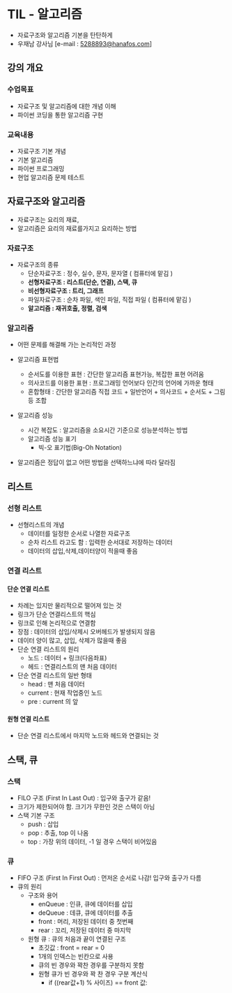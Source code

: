 # TIL - 알고리즘

- 자료구조와 알고리즘 기본을 탄탄하게
- 우재남 강사님 [e-mail : 5288893@hanafos.com]

## 강의 개요

### 수업목표

- 자료구조 및 알고리즘에 대한 개념 이해
- 파이썬 코딩을 통한 알고리즘 구현

### 교육내용

- 자료구조 기본 개념
- 기본 알고리즘
- 파이썬 프로그래밍
- 현업 알고리즘 문제 테스트

## 자료구조와 알고리즘

- 자료구조는 요리의 재료,
- 알고리즘은 요리의 재료를가지고 요리하는 방법

### 자료구조

- 자료구조의 종류
  - 단순자료구조 : 정수, 실수, 문자, 문자열 ( 컴퓨터에 맡김 )
  - **선형자료구조 : 리스트(단순, 연결), 스택, 큐**
  - **비선형자료구조 : 트리, 그래프**
  - 파일자료구조 : 순차 파일, 색인 파일, 직접 파일 ( 컴퓨터에 맡김 )
  - **알고리즘 : 재귀호출, 정렬, 검색**

### 알고리즘

- 어떤 문제를 해결해 가는 논리적인 과정
- 알고리즘 표현법 
  - 순서도를 이용한 표현 : 간단한 알고리즘 표현가능, 복잡한 표현 어려움
  - 의사코드를 이용한 표현 : 프로그래밍 언어보다 인간의 언어에 가까운 형태
  - 혼합형태 : 간단한 알고리즘 직접 코드 + 일반언어 + 의사코드 + 순서도 + 그림 등 조합
- 알고리즘 성능
  - 시간 복잡도 : 알고리즘을 소요시간 기준으로 성능분석하는 방법
  - 알고리즘 성능 표기
    - 빅-오 표기법(Big-Oh Notation)


- 알고리즘은 정답이 없고 어떤 방법을 선택하느냐에 따라 달라짐

## 리스트

### 선형 리스트

- 선형리스트의 개념
  - 데이터를 일정한 순서로 나열한 자료구조
  - 순차 리스트 라고도 함 : 입력한 순서대로 저장하는 데이터
  - 데이터의 삽입,삭제,데이터양이 적을때 좋음
  
  

### 연결 리스트

#### 단순 연결 리스트

- 차례는 있지만 물리적으로 떨어져 있는 것
- 링크가 단순 연결리스트의 핵심
- 링크로 인해 논리적으로 연결함
- 장점 : 데이터의 삽입/삭제시 오버헤드가 발생되지 않음
- 데이터 양이 많고, 삽입, 삭제가 많을때 좋음
- 단순 연결 리스트의 원리
  - 노드 : 데이터 + 링크(다음좌표)
  - 헤드 : 연결리스트의 맨 처음 데이터
- 단순 연결 리스트의 일반 형태
  - head : 맨 처음 데이터
  - current : 현재 작업중인 노드
  - pre : current 의 앞

#### 원형 연결 리스트

- 단순 연결 리스트에서 마지막 노드와 헤드와 연결되는 것

  

## 스택, 큐

### 스택

- FILO 구조 (First In Last Out) : 입구와 출구가 같음!
- 크기가 제한되어야 함. 크기가 무한인 것은 스택이 아님
- 스택 기본 구조
  - push : 삽입
  - pop : 추출, top 이 나옴
  - top : 가장 위의 데이터, -1 일 경우 스택이 비어있음

### 큐

- FIFO 구조 (First In First Out) : 먼저온 순서로 나감! 입구와 출구가 다름
- 큐의 원리
  - 구조와 용어
    - enQueue : 인큐, 큐에 데이터를 삽입
    - deQueue : 데큐, 큐에 데이터를 추출
    - front : 머리, 저장된 데이터 중 첫번째
    - rear : 꼬리, 저장된 데이터 중 마지막
  - 원형 큐 : 큐의 처음과 끝이 연결된 구조
    - 초깃값 : front = rear = 0
    - 1개의 인덱스는 빈칸으로 사용
    - 큐의 빈 경우와 꽉찬 경우를 구분하지 못함
    - 원형 큐가 빈 경우와 꽉 찬 경우 구분 계산식
      - if ((rear값+1) % 사이즈) == front 값:

























